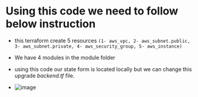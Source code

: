 # Using this code we need to follow below instruction
* this terraform create 5 resources
` (1- aws_vpc, 2- aws_subnet.public, 3- aws_subnet.private, 4- aws_security_group, 5- aws_instance) `

* We have 4 modules in the module folder
* using this code our state form is located locally but we can change this upgrade *backend.tf* file.
* ![image](https://github.com/yahyagulshan/Aws-Terrafom-Repo/assets/59036269/443e4f11-0132-41e6-9e73-3b07702172b5)
  

  
